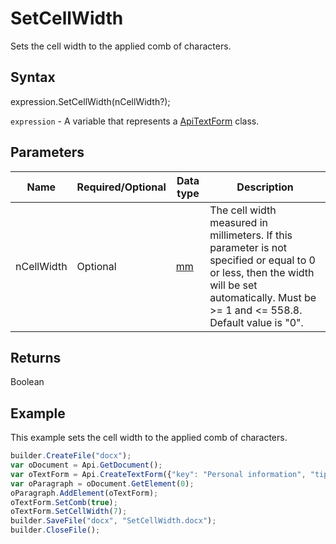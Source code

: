 # SetCellWidth

Sets the cell width to the applied comb of characters.

## Syntax

expression.SetCellWidth(nCellWidth?);

`expression` - A variable that represents a [ApiTextForm](../ApiTextForm.md) class.

## Parameters

| **Name** | **Required/Optional** | **Data type** | **Description** |
| ------------- | ------------- | ------------- | ------------- |
| nCellWidth | Optional | [mm](../../../Enumerations/mm.md) | The cell width measured in millimeters. If this parameter is not specified or equal to 0 or less, then the width will be set automatically. Must be >= 1 and <= 558.8. Default value is "0". |

## Returns

Boolean

## Example

This example sets the cell width to the applied comb of characters.

```javascript
builder.CreateFile("docx");
var oDocument = Api.GetDocument();
var oTextForm = Api.CreateTextForm({"key": "Personal information", "tip": "Enter your first name", "required": true, "placeholder": "First name", "maxCharacters": 10, "multiLine": false, "autoFit": false});
var oParagraph = oDocument.GetElement(0);
oParagraph.AddElement(oTextForm);
oTextForm.SetComb(true);
oTextForm.SetCellWidth(7);
builder.SaveFile("docx", "SetCellWidth.docx");
builder.CloseFile();
```